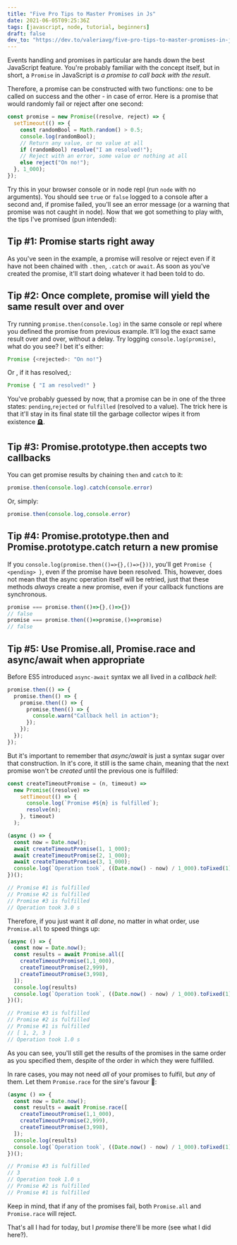```yaml
---
title: "Five Pro Tips to Master Promises in Js"
date: 2021-06-05T09:25:36Z
tags: [javascript, node, tutorial, beginners]
draft: false
dev_to: "https://dev.to/valeriavg/five-pro-tips-to-master-promises-in-js-c2h"
---
```


Events handling and promises in particular are hands down the best JavaScript feature. You're probably familiar with the concept itself, but in short, a `Promise` in JavaScript is *a promise to call back with the result*. 
<!--more-->
Therefore, a promise can be constructed with two functions: one to be called on success and the other - in case of error. Here is a promise that would randomly fail or reject after one second:
```js
const promise = new Promise((resolve, reject) => {
  setTimeout(() => {
    const randomBool = Math.random() > 0.5;
    console.log(randomBool);
    // Return any value, or no value at all
    if (randomBool) resolve("I am resolved!");
    // Reject with an error, some value or nothing at all
    else reject("On no!");
  }, 1_000);
});
```
Try this in your browser console or in node repl (run `node` with no arguments). You should see `true` or `false` logged to a console after a second and, if promise failed, you'll see an error message (or a warning that promise was not caught in node). Now that we got something to play with, the tips I've promised (pun intended):

## Tip #1: Promise starts right away

As you've seen in the example, a promise will resolve or reject even if it have not been chained with `.then`, `.catch` or `await`. As soon as you've created the promise, it'll start doing whatever it had been told to do.

## Tip #2: Once complete, promise will yield the same result over and over

Try running `promise.then(console.log)` in the same console or repl where you defined the promise from previous example. It'll log the exact same result over and over, without a delay. Try logging `console.log(promise)`, what do you see? I bet it's either: 
```js
Promise {<rejected>: "On no!"}
```
Or , if it has resolved,:
```js
Promise { "I am resolved!" }
```
You've probably guessed by now, that a promise can be in one of the three states: `pending`,`rejected` or `fulfilled` (resolved to a value). The trick here is that it'll stay in its final state till the garbage collector wipes it from existence 🪦. 

## Tip #3: Promise.prototype.then accepts two callbacks

You can get promise results by chaining `then` and `catch` to it:
```js
promise.then(console.log).catch(console.error)
```
Or, simply:
```js
promise.then(console.log,console.error)
```

## Tip #4: Promise.prototype.then and Promise.prototype.catch return a new promise

If you `console.log(promise.then(()=>{},()=>{}))`, you'll get `Promise { <pending> }`, even if the promise have been resolved. This, however, does not mean that the async operation itself will be retried, just that these methods *always* create a new promise, even if your callback functions are synchronous.

```js
promise === promise.then(()=>{},()=>{})
// false
promise === promise.then(()=>promise,()=>promise)
// false
```

## Tip #5: Use Promise.all, Promise.race and async/await when appropriate

Before ES5 introduced `async-await` syntax we all lived in a *callback hell*:
```js
promise.then(() => {
  promise.then(() => {
    promise.then(() => {
      promise.then(() => {
        console.warn("Callback hell in action");
      });
    });
  });
});
```
But it's important to remember that *async/await* is just a syntax sugar over that construction. In it's core, it still is the same chain, meaning that the next promise won't be *created* until the previous one is fulfilled:

```js
const createTimeoutPromise = (n, timeout) =>
  new Promise((resolve) =>
    setTimeout(() => {
      console.log(`Promise #${n} is fulfilled`);
      resolve(n);
    }, timeout)
  );

(async () => {
  const now = Date.now();
  await createTimeoutPromise(1, 1_000);
  await createTimeoutPromise(2, 1_000);
  await createTimeoutPromise(3, 1_000);
  console.log(`Operation took`, ((Date.now() - now) / 1_000).toFixed(1), "s");
})();

// Promise #1 is fulfilled
// Promise #2 is fulfilled
// Promise #3 is fulfilled
// Operation took 3.0 s
```

Therefore, if you just want it *all done*, no matter in what order, use `Promise.all` to speed things up:

```js
(async () => {
  const now = Date.now();
  const results = await Promise.all([
    createTimeoutPromise(1,1_000),
    createTimeoutPromise(2,999),
    createTimeoutPromise(3,998),
  ]);
  console.log(results)
  console.log(`Operation took`, ((Date.now() - now) / 1_000).toFixed(1), "s");
})();

// Promise #3 is fulfilled
// Promise #2 is fulfilled
// Promise #1 is fulfilled
// [ 1, 2, 3 ]
// Operation took 1.0 s
```

As you can see, you'll still get the results of the promises in the same order as you specified them, despite of the order in which they were fulfilled. 

In rare cases, you may not need *all* of your promises to fulfil, but *any* of them. Let them `Promise.race` for the sire's favour 👑:
```js
(async () => {
  const now = Date.now();
  const results = await Promise.race([
    createTimeoutPromise(1,1_000),
    createTimeoutPromise(2,999),
    createTimeoutPromise(3,998),
  ]);
  console.log(results)
  console.log(`Operation took`, ((Date.now() - now) / 1_000).toFixed(1), "s");
})();

// Promise #3 is fulfilled
// 3
// Operation took 1.0 s
// Promise #2 is fulfilled
// Promise #1 is fulfilled
```

Keep in mind, that if any of the promises fail, both `Promise.all` and `Promise.race` will reject.

That's all I had for today, but I *promise* there'll be more (see what I did here?).